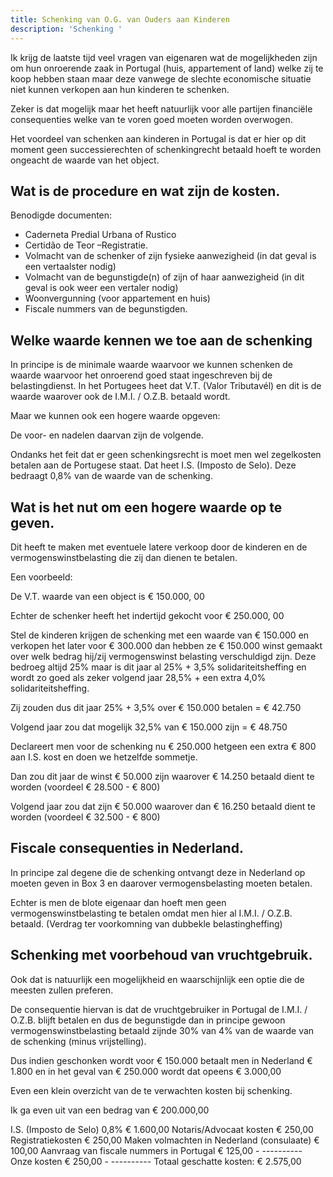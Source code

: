 ```yaml
---
title: Schenking van O.G. van Ouders aan Kinderen
description: 'Schenking '
---
```


Ik krijg de laatste tijd veel vragen van eigenaren wat de mogelijkheden zijn om hun onroerende zaak in Portugal (huis, appartement of land) welke zij te koop hebben staan maar deze vanwege de slechte economische situatie niet kunnen verkopen aan hun kinderen te schenken.

Zeker is dat mogelijk maar het heeft natuurlijk voor alle partijen financiële consequenties welke van te voren goed moeten worden overwogen.

Het voordeel van schenken aan kinderen in Portugal is dat er hier op dit moment geen successierechten of schenkingrecht betaald hoeft te worden ongeacht de waarde van het object.

## Wat is de procedure en wat zijn de kosten.

Benodigde documenten:

* Caderneta Predial Urbana of Rustico
* Certidão de Teor –Registratie.
* Volmacht van de schenker of zijn fysieke aanwezigheid (in dat geval is een vertaalster nodig)
* Volmacht van de begunstigde(n) of zijn of haar aanwezigheid (in dit geval is ook weer een vertaler nodig)
* Woonvergunning (voor appartement en huis)
* Fiscale nummers van de begunstigden.

## Welke waarde kennen we toe aan de schenking

In principe is de minimale waarde waarvoor we kunnen schenken de waarde waarvoor het onroerend goed staat ingeschreven bij de belastingdienst. In het Portugees heet dat V.T. (Valor Tributavél) en dit is de waarde waarover ook de I.M.I. / O.Z.B. betaald wordt.

Maar we kunnen ook een hogere waarde opgeven:

De voor- en nadelen daarvan zijn de volgende.

Ondanks het feit dat er geen schenkingsrecht is moet men wel zegelkosten betalen aan de Portugese staat. Dat heet I.S. (Imposto de Selo). Deze bedraagt 0,8% van de waarde van de schenking.

## Wat is het nut om een hogere waarde op te geven.

Dit heeft te maken met eventuele latere verkoop door de kinderen en de vermogenswinstbelasting die zij dan dienen te betalen.

Een voorbeeld:

De V.T. waarde van een object is € 150.000, 00

Echter de schenker heeft het indertijd gekocht voor € 250.000, 00

Stel de kinderen krijgen de schenking met een waarde van € 150.000 en verkopen het later voor € 300.000 dan hebben ze € 150.000 winst gemaakt over welk bedrag hij/zij vermogenswinst belasting verschuldigd zijn. Deze bedroeg altijd 25% maar is dit jaar al 25% + 3,5% solidariteitsheffing en wordt zo goed als zeker volgend jaar 28,5% + een extra 4,0% solidariteitsheffing.

Zij zouden dus dit jaar 25% + 3,5% over € 150.000 betalen = € 42.750

Volgend jaar zou dat mogelijk 32,5% van € 150.000 zijn = € 48.750

Declareert men voor de schenking nu € 250.000 hetgeen een extra € 800 aan I.S. kost en doen we hetzelfde sommetje.

Dan zou dit jaar de winst € 50.000 zijn waarover € 14.250 betaald dient te worden (voordeel € 28.500 - € 800)

Volgend jaar zou dat zijn € 50.000 waarover dan € 16.250 betaald dient te worden (voordeel € 32.500 - € 800)

## Fiscale consequenties in Nederland.

In principe zal degene die de schenking ontvangt deze in Nederland op moeten geven in Box 3 en daarover vermogensbelasting moeten betalen.

Echter is men de blote eigenaar dan hoeft men geen vermogenswinstbelasting te betalen omdat men hier al I.M.I. / O.Z.B. betaald. (Verdrag ter voorkomning van dubbekle belastingheffing)

## Schenking met voorbehoud van vruchtgebruik.

Ook dat is natuurlijk een mogelijkheid en waarschijnlijk een optie die de meesten zullen preferen.

De consequentie hiervan is dat de vruchtgebruiker in Portugal de I.M.I. / O.Z.B. blijft betalen en dus de begunstigde dan in principe gewoon vermogenswinstbelasting betaald zijnde 30% van 4% van de waarde van de schenking (minus vrijstelling).

Dus indien geschonken wordt voor € 150.000 betaalt men in Nederland € 1.800 en in het geval van € 250.000 wordt dat opeens € 3.000,00

Even een klein overzicht van de te verwachten kosten bij schenking.

Ik ga even uit van een bedrag van € 200.000,00

I.S. (Imposto de Selo) 0,8%                  € 1.600,00
Notaris/Advocaat kosten                      €   250,00
Registratiekosten                            €   250,00
Maken volmachten in Nederland (consulaate)   €   100,00
Aanvraag van fiscale nummers in Portugal     €   125,00
\-                                            ----------
Onze kosten                                  €   250,00
\-                                            ----------
Totaal geschatte kosten:                     € 2.575,00
